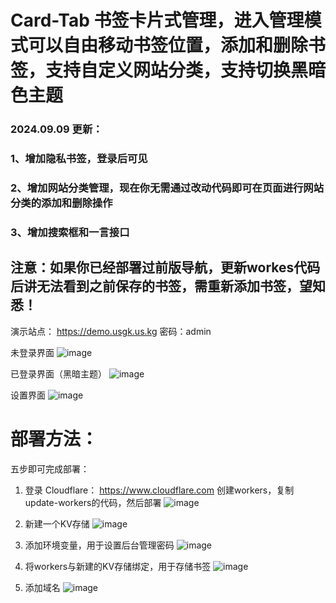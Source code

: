 # Card-Tab 书签卡片式管理，进入管理模式可以自由移动书签位置，添加和删除书签，支持自定义网站分类，支持切换黑暗色主题

### 2024.09.09 更新：
### 1、增加隐私书签，登录后可见
### 2、增加网站分类管理，现在你无需通过改动代码即可在页面进行网站分类的添加和删除操作
### 3、增加搜索框和一言接口

## 注意：如果你已经部署过前版导航，更新workes代码后讲无法看到之前保存的书签，需重新添加书签，望知悉！

演示站点： https://demo.usgk.us.kg    密码：admin

未登录界面
![image](https://github.com/user-attachments/assets/dd0cad75-11ce-4691-804f-b4dff5ae2cde)

已登录界面（黑暗主题）
![image](https://github.com/user-attachments/assets/c18f0df4-8e00-45e6-84db-30f81b545d15)

设置界面
![image](https://github.com/user-attachments/assets/dc91458a-840c-41f9-9e50-261471320f81)



# 部署方法：
五步即可完成部署：
1. 登录 Cloudflare：  https://www.cloudflare.com  创建workers，复制update-workers的代码，然后部署
![image](https://github.com/user-attachments/assets/c067105b-91ee-43d5-90a9-806e5de5fe16)

2. 新建一个KV存储
![image](https://github.com/user-attachments/assets/706a7735-b47a-4f66-bdb4-827c38be692b)

3. 添加环境变量，用于设置后台管理密码
![image](https://github.com/user-attachments/assets/532dcb8f-dc30-4ca9-aac9-21ef546bf367)

4. 将workers与新建的KV存储绑定，用于存储书签
![image](https://github.com/user-attachments/assets/9b166809-5b1e-451e-be99-253f6e60be54)

5. 添加域名
![image](https://github.com/user-attachments/assets/4f23eab6-e94c-49b1-9198-3c8e05dffa8a)
